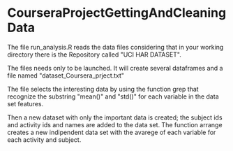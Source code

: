 # CourseraProjectGettingAndCleaningData
The file run_analysis.R reads the data files considering 
that in your working directory there is the Repository called "UCI HAR DATASET".

The files needs only to be launched. It will create several dataframes and a file named 
"dataset_Coursera_prject.txt"

The file selects the interesting data by using the function grep that recognize the substring "mean()" and
"std()" for each variable in the data set features. 

Then a new dataset with only the important data is created; the subject ids and activity ids and names are added to 
the data set. The function arrange creates a new indipendent data set with the avarege of each variable for each
activity and subject.
